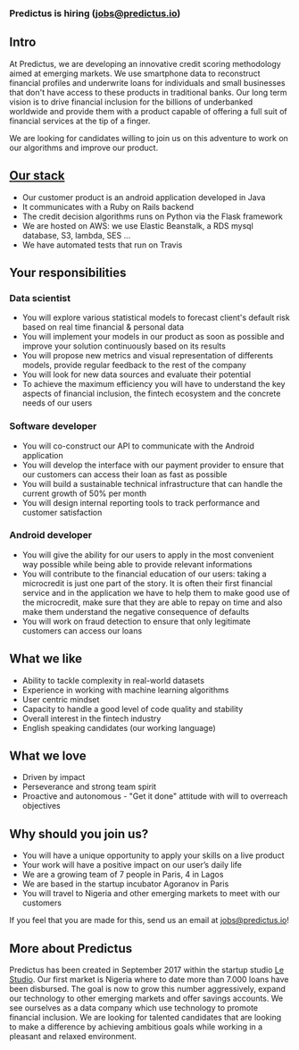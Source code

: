 ### Predictus is hiring (jobs@predictus.io)

## Intro
At Predictus, we are developing an innovative credit scoring methodology aimed at emerging markets. We use smartphone data to reconstruct financial profiles and underwrite loans for individuals and small businesses that don't have access to these products in traditional banks.
Our long term vision is to drive financial inclusion for the billions of underbanked worldwide and provide them with a product  capable of offering a full suit of financial services at the tip of a finger.

We are looking for candidates willing to join us on this adventure to work on our algorithms and improve our product.

## [Our stack](https://stackshare.io/predictus/predictus/)
- Our customer product is an android application developed in Java
- It communicates with a Ruby on Rails backend
- The credit decision algorithms runs on Python via the Flask framework
- We are hosted on AWS: we use Elastic Beanstalk, a RDS mysql database, S3, lambda, SES ...
- We have automated tests that run on Travis

## Your responsibilities
### Data scientist
- You will explore various statistical models to forecast client's default risk based on real time financial & personal data
- You will implement your models in our product as soon as possible and improve your solution continuously based on its results
- You will propose new metrics and visual representation of differents models, provide regular feedback to the rest of the company
- You will look for new data sources and evaluate their potential
- To achieve the maximum efficiency you will have to understand the key aspects of financial inclusion, the fintech ecosystem and the concrete needs of our users

### Software developer
- You will co-construct our API to communicate with the Android application
- You will develop the interface with our payment provider to ensure that our customers can access their loan as fast as possible
- You will build a sustainable technical infrastructure that can handle the current growth of 50% per month
- You will design internal reporting tools to track performance and customer satisfaction

### Android developer
- You will give the ability for our users to apply in the most convenient way possible while being able to provide relevant informations
- You will contribute to the financial education of our users: taking a microcredit is just one part of the story. It is often their first financial service and in the application we have to help them to make good use of the microcredit, make sure that they are able to repay on time and also make them understand the negative consequence of defaults
- You will work on fraud detection to ensure that only legitimate customers can access our loans

## What we like
- Ability to tackle complexity in real-world datasets
- Experience in working with machine learning algorithms
- User centric mindset
- Capacity to handle a good level of code quality and stability
- Overall interest in the fintech industry
- English speaking candidates (our working language)

## What we love
- Driven by impact
- Perseverance and strong team spirit
- Proactive and autonomous - "Get it done" attitude with will to overreach objectives

## Why should you join us?
- You will have a unique opportunity to apply your skills on a live product
- Your work will have a positive impact on our user’s daily life
- We are a growing team of 7 people in Paris, 4 in Lagos
- We are based in the startup incubator Agoranov in Paris
- You will travel to Nigeria and other emerging markets to meet with our customers

If you feel that you are made for this, send us an email at jobs@predictus.io!

## More about Predictus
Predictus has been created in September 2017 within the startup studio [Le Studio](https://www.linkedin.com/company/le-studio-vc/). Our first market is Nigeria where to date more than 7.000 loans have been disbursed. The goal is now to grow this number aggressively, expand our technology to other emerging markets and offer savings accounts. We see ourselves as a data company which use technology to promote financial inclusion. We are looking for talented candidates that are looking to make a difference by achieving ambitious goals while working in a pleasant and relaxed environment.
